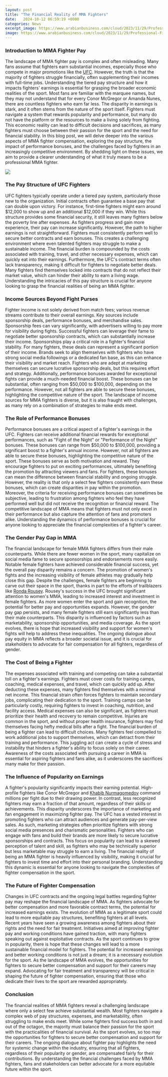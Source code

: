 ```yaml
---
layout: post
title: "The Financial Reality of MMA Fighters"
date:   2024-10-12 06:59:19 +0000
categories: News
excerpt_image: https://www.arabianbusiness.com/cloud/2023/11/29/Professional-Fighters-League-1024x683.jpg
image: https://www.arabianbusiness.com/cloud/2023/11/29/Professional-Fighters-League-1024x683.jpg
---
```


### Introduction to MMA Fighter Pay
The landscape of MMA fighter pay is complex and often misleading. Many fans assume that fighters earn substantial incomes, especially those who compete in major promotions like the [UFC](https://more.io.vn/en/Ultimate_Fighting_Championship). However, the truth is that the majority of fighters struggle financially, often supplementing their incomes with full-time jobs. Understanding the tiered pay structure and how it impacts fighters' earnings is essential for grasping the broader economic realities of the sport.
Most fans are familiar with the marquee names, but they may not understand that for every Conor McGregor or Amanda Nunes, there are countless fighters who earn far less. The disparity in earnings is stark, and it often stems from the nature of the sport itself. Fighters must navigate a system that rewards popularity and performance, but many do not have the platform or the resources to make a living solely from fighting. This economic reality can lead to difficult decisions and sacrifices, as many fighters must choose between their passion for the sport and the need for financial stability.
In this blog post, we will delve deeper into the various aspects of MMA fighter compensation, exploring the pay structure, the impact of performance bonuses, and the challenges faced by fighters in an increasingly competitive environment. By shedding light on these issues, we aim to provide a clearer understanding of what it truly means to be a professional MMA fighter.

![](https://www.arabianbusiness.com/cloud/2023/11/29/Professional-Fighters-League-1024x683.jpg)
### The Pay Structure of UFC Fighters
UFC fighters typically operate under a tiered pay system, particularly those new to the organization. Initial contracts often guarantee a base pay that can double upon victory. For instance, first-time fighters might earn around $12,000 to show up and an additional $12,000 if they win. While this structure provides some financial security, it still leaves many fighters below the poverty line after expenses.
As fighters progress and gain more experience, their pay can increase significantly. However, the path to higher earnings is not straightforward. Fighters must consistently perform well to secure better contracts and earn bonuses. This creates a challenging environment where even talented fighters may struggle to make a sustainable income. The financial burden is compounded by the costs associated with training, travel, and other necessary expenses, which can quickly eat into their earnings.
Furthermore, the UFC's contract terms often lack transparency, making it difficult for fighters to negotiate better deals. Many fighters find themselves locked into contracts that do not reflect their market value, which can hinder their ability to earn a living wage. Understanding the intricacies of this pay structure is crucial for anyone looking to grasp the financial realities of being an MMA fighter.
### Income Sources Beyond Fight Purses
Fighter income is not solely derived from match fees; various revenue streams contribute to their overall earnings. Key sources include sponsorship deals, performance bonuses, and merchandise sales. Sponsorship fees can vary significantly, with advertisers willing to pay more for visibility during fights. Successful fighters can leverage their fame to negotiate better sponsorship contracts, which can substantially increase their income.
Sponsorships play a critical role in a fighter's financial stability. For many fighters, these deals can represent a significant portion of their income. Brands seek to align themselves with fighters who have strong social media followings or a dedicated fan base, as this can enhance their visibility and market reach. Fighters who are adept at marketing themselves can secure lucrative sponsorship deals, but this requires effort and strategy.
Additionally, performance bonuses awarded for exceptional fights can provide a much-needed financial boost. These bonuses can be substantial, often ranging from $50,000 to $100,000, depending on the performance. However, not all fighters are able to secure these bonuses, highlighting the competitive nature of the sport. The landscape of income sources for MMA fighters is diverse, but it is also fraught with challenges, as many rely on a combination of strategies to make ends meet.
### The Role of Performance Bonuses
Performance bonuses are a critical aspect of a fighter's earnings in the UFC. Fighters can receive additional financial rewards for exceptional performances, such as "Fight of the Night" or "Performance of the Night" bonuses. These bonuses can range from $50,000 to $100,000, providing a significant boost to a fighter's annual income. However, not all fighters are able to secure these bonuses, highlighting the competitive nature of the sport.
These bonuses serve as both motivation and reward. They encourage fighters to put on exciting performances, ultimately benefiting the promotion by attracting viewers and fans. For fighters, these bonuses can mean the difference between financial stability and ongoing struggle. However, the reality is that only a select few fighters consistently earn these bonuses, which can create disparities in pay within the promotion.
Moreover, the criteria for receiving performance bonuses can sometimes be subjective, leading to frustration among fighters who feel they have performed well but did not receive the recognition or financial reward. The competitive landscape of MMA means that fighters must not only excel in their performance but also capture the attention of fans and promoters alike. Understanding the dynamics of performance bonuses is crucial for anyone looking to appreciate the financial complexities of a fighter's career.
### The Gender Pay Gap in MMA
The financial landscape for female MMA fighters differs from their male counterparts. While there are fewer women in the sport, many capitalize on social media fame to secure sponsorships and endorsements more easily. Notable female fighters have achieved considerable financial success, yet the overall pay disparity remains a concern. The promotion of women's fights and the increasing visibility of female athletes may gradually help close this gap.
Despite the challenges, female fighters are beginning to carve out their space in the sport, thanks in part to the efforts of trailblazers like [Ronda Rousey](https://more.io.vn/en/Ronda_Rousey). Rousey's success in the UFC brought significant attention to women's MMA, leading to increased interest and investment in female fighters. As more women enter the sport and gain recognition, the potential for better pay and opportunities expands.
However, the gender pay gap persists, and many female fighters still earn significantly less than their male counterparts. This disparity is influenced by factors such as marketability, sponsorship opportunities, and media coverage. As the sport evolves, there is hope that increased visibility and support for women's fights will help to address these inequalities. The ongoing dialogue about pay equity in MMA reflects a broader societal issue, and it is crucial for stakeholders to advocate for fair compensation for all fighters, regardless of gender.
### The Cost of Being a Fighter
The expenses associated with training and competing can take a substantial toll on a fighter's earnings. Fighters must cover costs for training camps, coaching, medical expenses, and travel, which can quickly add up. After deducting these expenses, many fighters find themselves with a minimal net income. This financial strain often forces fighters to maintain secondary jobs, complicating their dedication to the sport.
Training camps can be particularly costly, requiring fighters to invest in coaching, nutrition, and facility access. Medical expenses can also be significant, as fighters must prioritize their health and recovery to remain competitive. Injuries are common in the sport, and without proper health insurance, fighters may find themselves facing hefty medical bills after a fight.
The financial burden of being a fighter can lead to difficult choices. Many fighters feel compelled to work additional jobs to support themselves, which can detract from their training and performance. This juggling act can create a cycle of stress and instability that hinders a fighter's ability to focus solely on their career. Awareness of the costs associated with pursuing a career in MMA is essential for aspiring fighters and fans alike, as it underscores the sacrifices many make for their passion.
### The Influence of Popularity on Earnings
A fighter's popularity significantly impacts their earning potential. High-profile fighters like Conor McGregor and [Khabib Nurmagomedov](https://more.io.vn/en/Khabib_Nurmagomedov) command millions per fight due to their drawing power. In contrast, less recognized fighters may earn a fraction of that amount, regardless of their skills or achievements. This disparity underscores the importance of marketing and fan engagement in maximizing fighter pay.
The UFC has a vested interest in promoting fighters who can attract audiences and generate pay-per-view sales. As such, marketing strategies often prioritize fighters with strong social media presences and charismatic personalities. Fighters who can engage with fans and build their brands are more likely to secure lucrative sponsorships and contracts.
This focus on popularity can lead to a skewed perception of talent and skill, as fighters who may be technically superior but less marketable may struggle to earn a living. The financial reality of being an MMA fighter is heavily influenced by visibility, making it crucial for fighters to invest time and effort into their personal branding. Understanding this dynamic is essential for anyone looking to navigate the complexities of fighter compensation in the sport.
### The Future of Fighter Compensation
Changes in UFC contracts and the ongoing legal battles regarding fighter pay may reshape the financial landscape of MMA. As fighters advocate for better compensation and more favorable contract terms, the potential for increased earnings exists. The evolution of MMA as a legitimate sport could lead to more equitable pay structures, benefiting fighters at all levels.
Recent years have seen a growing awareness among fighters about their rights and the need for fair treatment. Initiatives aimed at improving fighter pay and working conditions have gained traction, with many fighters speaking out against exploitative contracts. As the sport continues to grow in popularity, there is hope that these changes will lead to a more sustainable financial model for fighters.
The potential for increased earnings and better working conditions is not just a dream; it is a necessary evolution for the sport. As the landscape of MMA evolves, the opportunities for fighters to secure better compensation and support for their careers may expand. Advocating for fair treatment and transparency will be critical in shaping the future of fighter compensation, ensuring that those who dedicate their lives to the sport are rewarded appropriately.
### Conclusion
The financial realities of MMA fighters reveal a challenging landscape where only a select few achieve substantial wealth. Most fighters navigate a complex web of pay structures, expenses, and marketability, often struggling to make ends meet. While some fighters find success both in and out of the octagon, the majority must balance their passion for the sport with the practicalities of financial survival.
As the sport evolves, so too may the opportunities for fighters to secure better compensation and support for their careers. The ongoing dialogue about fighter pay highlights the need for systemic change within the industry, ensuring that all fighters, regardless of their popularity or gender, are compensated fairly for their contributions. By understanding the financial challenges faced by MMA fighters, fans and stakeholders can better advocate for a more equitable future within the sport.